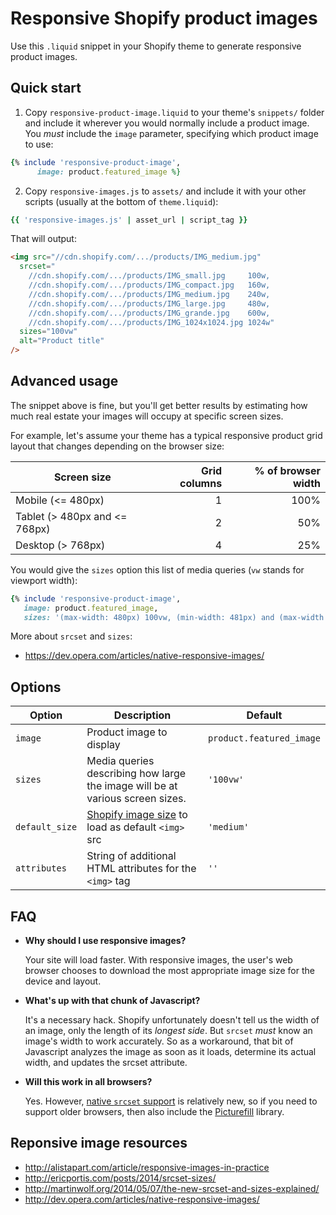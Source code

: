 Responsive Shopify product images
===

Use this `.liquid` snippet in your Shopify theme to generate responsive product images.

Quick start
---

1. Copy `responsive-product-image.liquid` to your theme's `snippets/` folder and include it wherever you would normally include a product image. You *must* include the `image` parameter, specifying which product image to use:

  ```ruby
  {% include 'responsive-product-image',
        image: product.featured_image %}
  ```

2.  Copy `responsive-images.js` to `assets/` and include it with your other scripts (usually at the bottom of `theme.liquid`):

  ```ruby
  {{ 'responsive-images.js' | asset_url | script_tag }}
  ```

That will output:

```html
<img src="//cdn.shopify.com/.../products/IMG_medium.jpg"
  srcset="
    //cdn.shopify.com/.../products/IMG_small.jpg     100w,
    //cdn.shopify.com/.../products/IMG_compact.jpg   160w,
    //cdn.shopify.com/.../products/IMG_medium.jpg    240w,
    //cdn.shopify.com/.../products/IMG_large.jpg     480w,
    //cdn.shopify.com/.../products/IMG_grande.jpg    600w,
    //cdn.shopify.com/.../products/IMG_1024x1024.jpg 1024w"
  sizes="100vw"
  alt="Product title"
/>
```

Advanced usage
---

The snippet above is fine, but you'll get better results by estimating how much real estate your images will occupy at specific screen sizes.

For example, let's assume your theme has a typical responsive product grid layout that changes depending on the browser size:

| Screen size | Grid columns | % of browser width |
|--------|--------------:|--------------------:|
|Mobile (<= 480px)|1|100%|
|Tablet (> 480px and <= 768px)|2|50%|
|Desktop (> 768px)|4|25%|

You would give the `sizes` option this list of media queries (`vw` stands for viewport width):

```ruby
{% include 'responsive-product-image',
   image: product.featured_image,
   sizes: '(max-width: 480px) 100vw, (min-width: 481px) and (max-width: 768px) 50vw, 25vw'%}
```

More about `srcset` and `sizes`:
  - https://dev.opera.com/articles/native-responsive-images/

Options
---

| Option | Description | Default |
|--------|-------------|---------|
| `image` | Product image to display | `product.featured_image`
| `sizes` | Media queries describing how large the image  will be at various screen sizes. | `'100vw'` |
| `default_size` | [Shopify image size](https://docs.shopify.com/themes/liquid-documentation/filters/url-filters#size-parameters) to load as default `<img>` src | `'medium'` |
| `attributes` | String of additional HTML attributes for the `<img>` tag | `''` |

FAQ
---

- **Why should I use responsive images?**

  Your site will load faster. With responsive images, the user's web browser chooses to download the most appropriate image size for the device and layout.

- **What's up with that chunk of Javascript?**

  It's a necessary hack. Shopify unfortunately doesn't tell us the width of an image, only the length of its *longest side*. But `srcset` *must* know an image's width to work accurately. So as a workaround, that bit of Javascript analyzes the image as soon as it loads, determine its actual width, and updates the srcset attribute.

- **Will this work in all browsers?**

  Yes. However, [native `srcset` support](http://caniuse.com/#feat=srcset) is relatively new, so if you need to support older browsers, then also include the [Picturefill](http://scottjehl.github.io/picturefill/) library.

Reponsive image resources
---

- http://alistapart.com/article/responsive-images-in-practice
- http://ericportis.com/posts/2014/srcset-sizes/
- http://martinwolf.org/2014/05/07/the-new-srcset-and-sizes-explained/
- http://dev.opera.com/articles/native-responsive-images/
